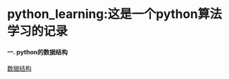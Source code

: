 # python_learning:这是一个python算法学习的记录
#### 一. python的数据结构
[数据结构](https://github.com/chenjunyi1999/python/blob/master/datastructure.py)
